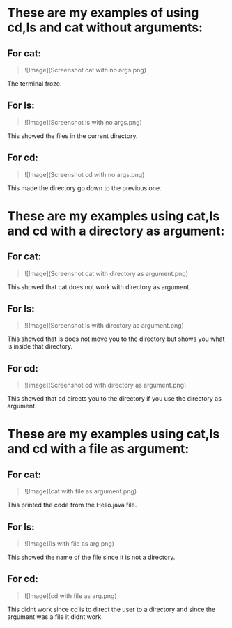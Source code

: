 # These are my examples of using cd,ls and cat without arguments:  

## For cat:


> ![Image](Screenshot cat with no args.png) 

The terminal froze. 


## For ls:  


>![Image](Screenshot ls with no args.png)

This showed the files in the current directory.


## For cd:  


>![Image](Screenshot cd with no args.png)

This made the directory go down to the previous one.  


# These are my examples using cat,ls and cd with a directory as argument:  


## For cat:


>![Image](Screenshot cat with directory as argument.png)


This showed that cat does not work with directory as argument.


## For ls:


>![Image](Screenshot ls with directory as argument.png)


This showed that ls does not move you to the directory but shows you what is inside that directory.


## For cd:


>![image](Screenshot cd with directory as argument.png)



This showed that cd directs you to the directory if you use the directory as argument.


# These are my examples using cat,ls and cd with a file as argument:


## For cat:


>![Image](cat with file as argument.png)

This printed the code from the Hello.java file.


## For ls:


>![Image](ls with file as arg.png)

This showed the name of the file since it is not a directory.


## For cd:


>![Image](cd with file as arg.png)

This didnt work since cd is to direct the user to a directory and since the argument was a file it didnt work.
